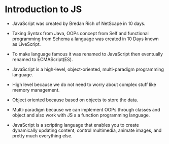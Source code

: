 # Introduction to JS

- JavaScript was created by Bredan Rich of NetScape in 10 days.

- Taking Syntax from Java, OOPs concept from Self and functional programming from Schema a language was created in 10 Days known as LiveScript.

- To make language famous it was renamed to JavaScript then eventually renamed to ECMAScript(ES).

- JavaScript is a high-level, object-oriented, multi-paradigm programming language.

- High level because we do not need to worry about complex stuff like memory management.

- Object oriented because based on objects to store the data.

- Multi-paradigm because we can implement OOPs through classes and object and also work with JS a a function programming language.

- JavaScript is a scripting language that enables you to create dynamically updating content, control multimedia, animate images, and pretty much everything else.


